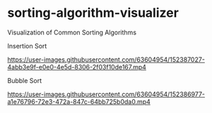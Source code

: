 # sorting-algorithm-visualizer
Visualization of Common Sorting Algorithms

Insertion Sort

https://user-images.githubusercontent.com/63604954/152387027-4abb3e9f-e0e0-4e5d-8306-2f03f10de167.mp4


Bubble Sort

https://user-images.githubusercontent.com/63604954/152386977-a1e76796-72e3-472a-847c-64bb725b0da0.mp4





